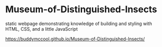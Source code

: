 # Museum-of-Distinguished-Insects

static webpage demonstrating knowledge of building and styling with HTML, CSS, and a little JavaScript



https://buddymccool.github.io/Museum-of-Distinguished-Insects/
